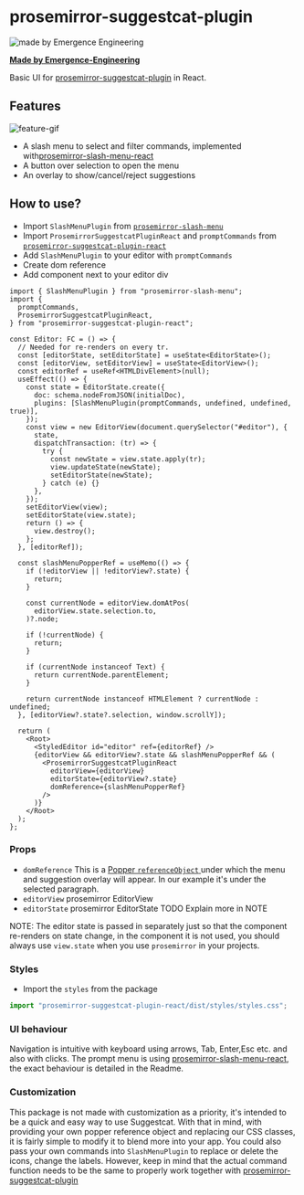 # prosemirror-suggestcat-plugin

![made by Emergence Engineering](https://emergence-engineering.com/ee-logo.svg)

[**Made by Emergence-Engineering**](https://emergence-engineering.com/)

Basic UI for [prosemirror-suggestcat-plugin](https://github.com/emergence-engineering/prosemirror-suggestcat-plugin) in React.

## Features

![feature-gif](https://suggestcat.com/suggestcatReact.gif)

- A slash menu to select and filter commands, implemented with[prosemirror-slash-menu-react](https://github.com/emergence-engineering/prosemirror-slash-menu-react)
- A button over selection to open the menu
- An overlay to show/cancel/reject suggestions

## How to use?

- Import `SlashMenuPlugin` from [`prosemirror-slash-menu`](https://github.com/emergence-engineering/prosemirror-slash-menu-react)
- Import `ProsemirrorSuggestcatPluginReact` and `promptCommands` from [`prosemirror-suggestcat-plugin-react`](https://github.com/emergence-engineering/prosemirror-suggestcat-plugin-react)
- Add `SlashMenuPlugin` to your editor with `promptCommands`
- Create dom reference
- Add component next to your editor div

```tsx
import { SlashMenuPlugin } from "prosemirror-slash-menu";
import {
  promptCommands,
  ProsemirrorSuggestcatPluginReact,
} from "prosemirror-suggestcat-plugin-react";

const Editor: FC = () => {
  // Needed for re-renders on every tr.
  const [editorState, setEditorState] = useState<EditorState>();
  const [editorView, setEditorView] = useState<EditorView>();
  const editorRef = useRef<HTMLDivElement>(null);
  useEffect(() => {
    const state = EditorState.create({
      doc: schema.nodeFromJSON(initialDoc),
      plugins: [SlashMenuPlugin(promptCommands, undefined, undefined, true)],
    });
    const view = new EditorView(document.querySelector("#editor"), {
      state,
      dispatchTransaction: (tr) => {
        try {
          const newState = view.state.apply(tr);
          view.updateState(newState);
          setEditorState(newState);
        } catch (e) {}
      },
    });
    setEditorView(view);
    setEditorState(view.state);
    return () => {
      view.destroy();
    };
  }, [editorRef]);

  const slashMenuPopperRef = useMemo(() => {
    if (!editorView || !editorView?.state) {
      return;
    }

    const currentNode = editorView.domAtPos(
      editorView.state.selection.to,
    )?.node;

    if (!currentNode) {
      return;
    }

    if (currentNode instanceof Text) {
      return currentNode.parentElement;
    }

    return currentNode instanceof HTMLElement ? currentNode : undefined;
  }, [editorView?.state?.selection, window.scrollY]);

  return (
    <Root>
      <StyledEditor id="editor" ref={editorRef} />
      {editorView && editorView?.state && slashMenuPopperRef && (
        <ProsemirrorSuggestcatPluginReact
          editorView={editorView}
          editorState={editorView?.state}
          domReference={slashMenuPopperRef}
        />
      )}
    </Root>
  );
};
```

### Props

- `domReference` This is a [Popper `referenceObject` ](https://popper.js.org/docs/v1/#referenceobject) under which the menu and suggestion overlay will appear. In our example it's under the selected paragraph.
- `editorView` prosemirror EditorView
- `editorState` prosemirror EditorState  TODO Explain more in NOTE

NOTE: The editor state is passed in separately just so that the component re-renders on state change, in the component it is not used, you should always use `view.state` when you use `prosemirror` in your projects. 


### Styles

- Import the `styles` from the package

```typescript
import "prosemirror-suggestcat-plugin-react/dist/styles/styles.css";
```

### UI behaviour

Navigation is intuitive with keyboard using arrows, Tab, Enter,Esc etc. and also with clicks. The prompt menu is using [prosemirror-slash-menu-react](https://github.com/emergence-engineering/prosemirror-slash-menu-react), the exact behaviour is detailed in the Readme.

### Customization 

This package is not made with customization as a priority, it's intended to be a quick and easy way to use Suggestcat. 
With that in mind, with providing your own popper reference object and replacing our CSS classes,
it is fairly simple to modify it to blend more into your app. 
You could also pass your own commands into `SlashMenuPlugin` to replace or delete the icons, change the labels. 
However, keep in mind that the actual command function needs to be the same to properly work together with [prosemirror-suggestcat-plugin](https://github.com/emergence-engineering/prosemirror-suggestcat-plugin)